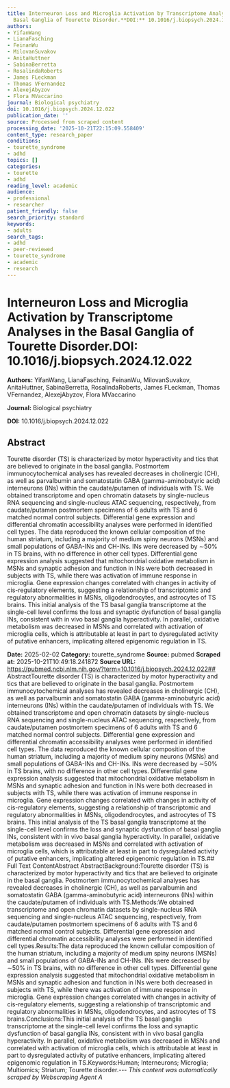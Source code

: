 ```yaml
---
title: Interneuron Loss and Microglia Activation by Transcriptome Analyses in the
  Basal Ganglia of Tourette Disorder.**DOI:** 10.1016/j.biopsych.2024.12.022
authors:
- YifanWang
- LianaFasching
- FeinanWu
- MilovanSuvakov
- AnitaHuttner
- SabinaBerretta
- RosalindaRoberts
- James FLeckman
- Thomas VFernandez
- AlexejAbyzov
- Flora MVaccarino
journal: Biological psychiatry
doi: 10.1016/j.biopsych.2024.12.022
publication_date: ''
source: Processed from scraped content
processing_date: '2025-10-21T22:15:09.558409'
content_type: research_paper
conditions:
- tourette_syndrome
- adhd
topics: []
categories:
- tourette
- adhd
reading_level: academic
audience:
- professional
- researcher
patient_friendly: false
search_priority: standard
keywords:
- adults
search_tags:
- adhd
- peer-reviewed
- tourette_syndrome
- academic
- research
---
```


# Interneuron Loss and Microglia Activation by Transcriptome Analyses in the Basal Ganglia of Tourette Disorder.**DOI:** 10.1016/j.biopsych.2024.12.022

**Authors:** YifanWang, LianaFasching, FeinanWu, MilovanSuvakov, AnitaHuttner, SabinaBerretta, RosalindaRoberts, James FLeckman, Thomas VFernandez, AlexejAbyzov, Flora MVaccarino

**Journal:** Biological psychiatry

**DOI:** 10.1016/j.biopsych.2024.12.022

## Abstract

Tourette disorder (TS) is characterized by motor hyperactivity and tics that are believed to originate in the basal ganglia. Postmortem immunocytochemical analyses has revealed decreases in cholinergic (CH), as well as parvalbumin and somatostatin GABA (gamma-aminobutyric acid) interneurons (INs) within the caudate/putamen of individuals with TS.
We obtained transcriptome and open chromatin datasets by single-nucleus RNA sequencing and single-nucleus ATAC sequencing, respectively, from caudate/putamen postmortem specimens of 6 adults with TS and 6 matched normal control subjects. Differential gene expression and differential chromatin accessibility analyses were performed in identified cell types.
The data reproduced the known cellular composition of the human striatum, including a majority of medium spiny neurons (MSNs) and small populations of GABA-INs and CH-INs. INs were decreased by ∼50% in TS brains, with no difference in other cell types. Differential gene expression analysis suggested that mitochondrial oxidative metabolism in MSNs and synaptic adhesion and function in INs were both decreased in subjects with TS, while there was activation of immune response in microglia. Gene expression changes correlated with changes in activity of cis-regulatory elements, suggesting a relationship of transcriptomic and regulatory abnormalities in MSNs, oligodendrocytes, and astrocytes of TS brains.
This initial analysis of the TS basal ganglia transcriptome at the single-cell level confirms the loss and synaptic dysfunction of basal ganglia INs, consistent with in vivo basal ganglia hyperactivity. In parallel, oxidative metabolism was decreased in MSNs and correlated with activation of microglia cells, which is attributable at least in part to dysregulated activity of putative enhancers, implicating altered epigenomic regulation in TS.

**Date:** 2025-02-02
**Category:** tourette_syndrome
**Source:** pubmed
**Scraped at:** 2025-10-21T10:49:18.241872
**Source URL:** https://pubmed.ncbi.nlm.nih.gov/?term=10.1016/j.biopsych.2024.12.022## AbstractTourette disorder (TS) is characterized by motor hyperactivity and tics that are believed to originate in the basal ganglia. Postmortem immunocytochemical analyses has revealed decreases in cholinergic (CH), as well as parvalbumin and somatostatin GABA (gamma-aminobutyric acid) interneurons (INs) within the caudate/putamen of individuals with TS.
We obtained transcriptome and open chromatin datasets by single-nucleus RNA sequencing and single-nucleus ATAC sequencing, respectively, from caudate/putamen postmortem specimens of 6 adults with TS and 6 matched normal control subjects. Differential gene expression and differential chromatin accessibility analyses were performed in identified cell types.
The data reproduced the known cellular composition of the human striatum, including a majority of medium spiny neurons (MSNs) and small populations of GABA-INs and CH-INs. INs were decreased by ∼50% in TS brains, with no difference in other cell types. Differential gene expression analysis suggested that mitochondrial oxidative metabolism in MSNs and synaptic adhesion and function in INs were both decreased in subjects with TS, while there was activation of immune response in microglia. Gene expression changes correlated with changes in activity of cis-regulatory elements, suggesting a relationship of transcriptomic and regulatory abnormalities in MSNs, oligodendrocytes, and astrocytes of TS brains.
This initial analysis of the TS basal ganglia transcriptome at the single-cell level confirms the loss and synaptic dysfunction of basal ganglia INs, consistent with in vivo basal ganglia hyperactivity. In parallel, oxidative metabolism was decreased in MSNs and correlated with activation of microglia cells, which is attributable at least in part to dysregulated activity of putative enhancers, implicating altered epigenomic regulation in TS.## Full Text ContentAbstract AbstractBackground:Tourette disorder (TS) is characterized by motor hyperactivity and tics that are believed to originate in the basal ganglia. Postmortem immunocytochemical analyses has revealed decreases in cholinergic (CH), as well as parvalbumin and somatostatin GABA (gamma-aminobutyric acid) interneurons (INs) within the caudate/putamen of individuals with TS.Methods:We obtained transcriptome and open chromatin datasets by single-nucleus RNA sequencing and single-nucleus ATAC sequencing, respectively, from caudate/putamen postmortem specimens of 6 adults with TS and 6 matched normal control subjects. Differential gene expression and differential chromatin accessibility analyses were performed in identified cell types.Results:The data reproduced the known cellular composition of the human striatum, including a majority of medium spiny neurons (MSNs) and small populations of GABA-INs and CH-INs. INs were decreased by ∼50% in TS brains, with no difference in other cell types. Differential gene expression analysis suggested that mitochondrial oxidative metabolism in MSNs and synaptic adhesion and function in INs were both decreased in subjects with TS, while there was activation of immune response in microglia. Gene expression changes correlated with changes in activity of cis-regulatory elements, suggesting a relationship of transcriptomic and regulatory abnormalities in MSNs, oligodendrocytes, and astrocytes of TS brains.Conclusions:This initial analysis of the TS basal ganglia transcriptome at the single-cell level confirms the loss and synaptic dysfunction of basal ganglia INs, consistent with in vivo basal ganglia hyperactivity. In parallel, oxidative metabolism was decreased in MSNs and correlated with activation of microglia cells, which is attributable at least in part to dysregulated activity of putative enhancers, implicating altered epigenomic regulation in TS.Keywords:Human; Interneurons; Microglia; Multiomics; Striatum; Tourette disorder.---
*This content was automatically scraped by Webscraping Agent A*